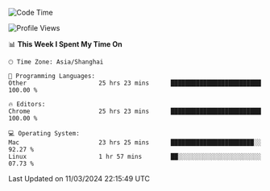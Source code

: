 <!--START_SECTION:waka-->
![Code Time](http://img.shields.io/badge/Code%20Time-2%2C016%20hrs%2013%20mins-blue)

![Profile Views](http://img.shields.io/badge/Profile%20Views-0-blue)

📊 **This Week I Spent My Time On** 

```text
🕑︎ Time Zone: Asia/Shanghai

💬 Programming Languages: 
Other                    25 hrs 23 mins      █████████████████████████   100.00 % 

🔥 Editors: 
Chrome                   25 hrs 23 mins      █████████████████████████   100.00 % 

💻 Operating System: 
Mac                      23 hrs 25 mins      ███████████████████████░░   92.27 % 
Linux                    1 hr 57 mins        ██░░░░░░░░░░░░░░░░░░░░░░░   07.73 % 
```


 Last Updated on 11/03/2024 22:15:49 UTC
<!--END_SECTION:waka-->
